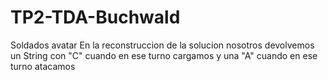 # TP2-TDA-Buchwald
Soldados avatar
En la reconstruccion de la solucion nosotros devolvemos un String con "C" cuando en ese turno cargamos y una "A" cuando en ese turno atacamos
